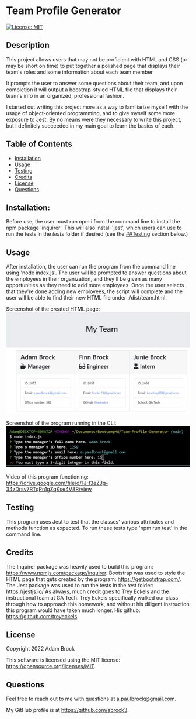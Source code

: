 # Team Profile Generator
[![License: MIT](https://img.shields.io/badge/License-MIT-yellow.svg)](https://opensource.org/licenses/MIT)

## Description
This project allows users that may not be proficient with HTML and CSS (or may be short on time) to put together a polished page that displays their team's roles and some information about each team member. 

It prompts the user to answer some questions about their team, and upon completion it will output a boostrap-styled HTML file that displays their team's info in an organized, professional fashion.

I started out writing this project more as a way to familiarize myself with the usage of object-oriented programming, and to give myself some more exposure to Jest. By no means were they necessary to write this project, but I definitely succeeded in my main goal to learn the basics of each. 

## Table of Contents

- [Installation](#installation)
- [Usage](#usage)
- [Testing](#testing)
- [Credits](#credits)
- [License](#license)
- [Questions](#questions)

    
## Installation:

Before use, the user must run npm i from the command line to install the npm package 'inquirer'. This will also install 'jest', which users can use to run the tests in the _tests_ folder if desired (see the [##Testing](#testing) section below.)

## Usage

After installation, the user can run the program from the command line using 'node index.js'. The user will be prompted to answer questions about the employees in their organization, and they'll be given as many opportunities as they need to add more employees. Once the user selects that they're done adding new employees, the script will complete and the user will be able to find their new HTML file under ./dist/team.html.

Screenshot of the created HTML page:
![Screenshot](assets\images\screenshot1.jpg?raw=true "Screenshot")

Screenshot of the program running in the CLI:
![Screenshot](assets\images\screenshot2.jpg?raw=true "Screenshot")

Video of this program functioning: https://drive.google.com/file/d/1JH3eZJg-34zDrsv7RTqPn1gZqKse4V8R/view

## Testing

This program uses Jest to test that the classes' various attributes and methods function as expected. To run these tests type 'npm run test' in the command line.

## Credits

The Inquirer package was heavily used to build this program: https://www.npmjs.com/package/inquirer. 
Bootstrap was used to style the HTML page that gets created by the program: https://getbootstrap.com/. 
The Jest package was used to run the tests in the _test_ folder: https://jestjs.io/
As always, much credit goes to Trey Eckels and the instructional team at GA Tech. Trey Eckels specifically walked our class through how to approach this homework, and without his diligent instruction this program would have taken much longer. His github: https://github.com/treyeckels.
      
## License
      
Copyright 2022 Adam Brock
      
This software is licensed using the MIT license: https://opensource.org/licenses/MIT.

## Questions

Feel free to reach out to me with questions at a.paulbrock@gmail.com.

My GitHub profile is at https://github.com/abrock3.